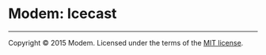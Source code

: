 # Modem: Icecast

---

Copyright &copy; 2015 Modem. Licensed under the terms of the [MIT license](LICENSE.md).
